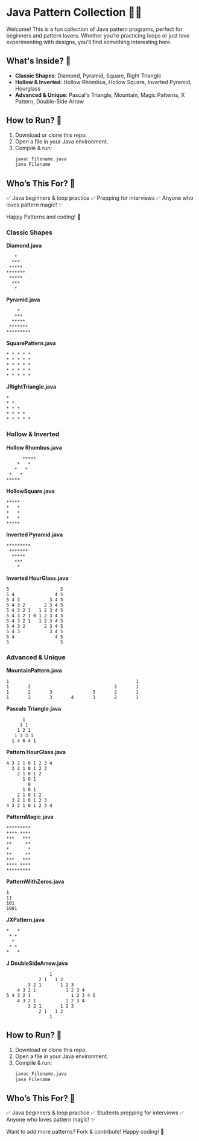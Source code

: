# Java Pattern Collection 🎨✨

Welcome! This is a fun collection of Java pattern programs, perfect for beginners and pattern lovers. Whether you’re practicing loops or just love experimenting with designs, you’ll find something interesting here. 

## What's Inside? 📌
- **Classic Shapes**: Diamond, Pyramid, Square, Right Triangle
- **Hollow & Inverted**: Hollow Rhombus, Hollow Square, Inverted Pyramid, Hourglass
- **Advanced & Unique**: Pascal's Triangle, Mountain, Magic Patterns, X Pattern, Double-Side Arrow

## How to Run? 🚀
1. Download or clone this repo.
2. Open a file in your Java environment.
3. Compile & run:
   ```sh
   javac Filename.java
   java Filename
   ```

## Who’s This For? 🎯
✅ Java beginners & loop practice
✅ Prepping for interviews
✅ Anyone who loves pattern magic! ✨

Happy Patterns and coding! 🚀

### Classic Shapes
**Diamond.java**
```
   *   
  ***  
 ***** 
*******
 ***** 
  ***  
   *   
```
**Pyramid.java**
```
    *    
   ***   
  *****  
 ******* 
*********
```
**SquarePattern.java**
```
* * * * *
* * * * *
* * * * *
* * * * *
* * * * *
```
**JRightTriangle.java**
```
*
* *
* * *
* * * *
* * * * *
```

### Hollow & Inverted
**Hollow Rhombus.java**
```
      *****
    *   *
   *   *
 *   *
*****
```
**HollowSquare.java**
```
*****
*   *
*   *
*   *
*****
```
**Inverted Pyramid.java**
```
*********
 ******* 
  *****  
   ***   
    *    
```
**Inverted HourGlass.java**
```
5                   5 
5 4               4 5 
5 4 3           3 4 5 
5 4 3 2       2 3 4 5 
5 4 3 2 1   1 2 3 4 5 
5 4 3 2 1 0 1 2 3 4 5 
5 4 3 2 1   1 2 3 4 5 
5 4 3 2       2 3 4 5 
5 4 3           3 4 5 
5 4               4 5 
5                   5 
```

### Advanced & Unique
**MountainPattern.java**
```
1                                               1
1       2                               2       1
1       2       3               3       2       1
1       2       3       4       3       2       1
```
**Pascals Triangle.java**
```
      1      
     1 1     
    1 2 1    
   1 3 3 1   
  1 4 6 4 1  
```
**Pattern HourGlass.java**
```
4 3 2 1 0 1 2 3 4 
  3 2 1 0 1 2 3
    2 1 0 1 2 
      1 0 1
        0
      1 0 1
    2 1 0 1 2
  3 2 1 0 1 2 3 
4 3 2 1 0 1 2 3 4
```
**PatternMagic.java**
```
*********
**** ****
***   ***
**     **
*       *
**     **
***   ***
**** ****
*********
```
**PatternWithZeros.java**
```
1
11
101
1001
```
**JXPattern.java**
```
*   *
 * *
  *
 * *
*   *
```
**J DoubleSideArrow.java**
```
                1 
            2 1   1 2 
        3 2 1       1 2 3
    4 3 2 1           1 2 3 4 
5 4 3 2 1               1 2 3 4 5
    4 3 2 1           1 2 3 4 
        3 2 1       1 2 3
            2 1   1 2
                1   
```

## How to Run? 🚀
1. Download or clone this repo.
2. Open a file in your Java environment.
3. Compile & run:
   ```sh
   javac Filename.java
   java Filename
   ```

## Who’s This For? 🎯
✅ Java beginners & loop practice
✅ Students prepping for interviews
✅ Anyone who loves pattern magic! ✨

Want to add more patterns? Fork & contribute! Happy coding! 🚀


